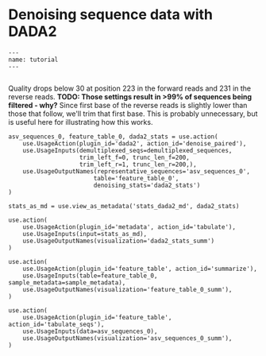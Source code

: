 # Denoising sequence data with DADA2

```{usage-scope}
---
name: tutorial
---
```

```{usage-selector}
```

Quality drops below 30 at position 223 in the forward reads and 231 in the
reverse reads. **TODO: Those settings result in >99% of sequences being
filtered - why?** Since first base of the reverse reads is slightly lower than
those that follow, we'll trim that first base. This is probably unnecessary,
but is useful here for illustrating how this works.

```{usage}
asv_sequences_0, feature_table_0, dada2_stats = use.action(
    use.UsageAction(plugin_id='dada2', action_id='denoise_paired'),
    use.UsageInputs(demultiplexed_seqs=demultiplexed_sequences,
                    trim_left_f=0, trunc_len_f=200,
                    trim_left_r=1, trunc_len_r=200,),
    use.UsageOutputNames(representative_sequences='asv_sequences_0',
                        table='feature_table_0',
                        denoising_stats='dada2_stats')
)
```

```{usage}
stats_as_md = use.view_as_metadata('stats_dada2_md', dada2_stats)

use.action(
    use.UsageAction(plugin_id='metadata', action_id='tabulate'),
    use.UsageInputs(input=stats_as_md),
    use.UsageOutputNames(visualization='dada2_stats_summ')
)
```

```{usage}
use.action(
    use.UsageAction(plugin_id='feature_table', action_id='summarize'),
    use.UsageInputs(table=feature_table_0, sample_metadata=sample_metadata),
    use.UsageOutputNames(visualization='feature_table_0_summ'),
)

use.action(
    use.UsageAction(plugin_id='feature_table', action_id='tabulate_seqs'),
    use.UsageInputs(data=asv_sequences_0),
    use.UsageOutputNames(visualization='asv_sequences_0_summ'),
)
```
